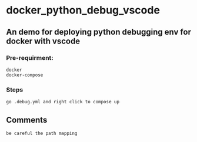 # docker_python_debug_vscode
## An demo for deploying python debugging env for docker with vscode

### Pre-requirment:
    docker
    docker-compose

### Steps
    go .debug.yml and right click to compose up

## Comments
    be careful the path mapping

